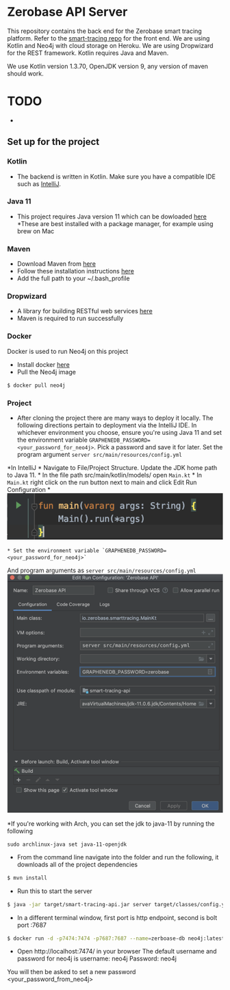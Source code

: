 # Zerobase API Server

This repository contains the back end for the Zerobase smart tracing platform. Refer to the [smart-tracing repo](https://github.com/zerobase-io/smart-tracing) for the front end. We are using Kotlin and Neo4j with cloud storage on Heroku. We are using Dropwizard for the REST framework. Kotlin requires Java and Maven. 

We use Kotlin version 1.3.70, OpenJDK version 9, any version of maven should work.

# TODO

*

## Set up for the project

### Kotlin

* The backend is written in Kotlin. Make sure you have a compatible IDE such as [IntelliJ](https://www.jetbrains.com/idea/download/index.html?_ga=2.137859766.761208892.1584829709-1795868819.1584829709).


### Java 11

* This project requires Java version 11 which can be dowloaded [here](https://www.oracle.com/java/technologies/javase-jdk11-downloads.html)
*These are best installed with a package manager, for example using brew on Mac

### Maven

* Download Maven from [here](https://maven.apache.org/download.cgi)
* Follow these installation instructions [here](https://maven.apache.org/install.html)
* Add the full path to your ~/.bash_profile 


### Dropwizard

* A library for building RESTful web services [here](https://github.com/dropwizard/dropwizard) 
* Maven is required to run successfully

### Docker

Docker is used to run Neo4j on this project 

*  Install docker [here](https://www.docker.com/get-started?utm_source=google&utm_medium=cpc&utm_campaign=getstarted&utm_content=sitelink&utm_term=getstarted&utm_budget=growth&gclid=EAIaIQobChMIzsLmsdWu6AIVA4bICh3VWArbEAAYASABEgKP8_D_BwE)
* Pull the Neo4j image

```sh
$ docker pull neo4j
```

### Project

* After cloning the project there are many ways to deploy it locally. The following directions pertain to deployment via the IntelliJ IDE. In whichever environment you choose, ensure you're using Java 11 and set the environment variable `GRAPHENEDB_PASSWORD=<your_password_for_neo4j>`. Pick a password and save it for later. Set the program argument `server src/main/resources/config.yml`


*In IntelliJ
	* Navigate to File/Project Structure. Update the JDK home path to Java 11.
	* In the file path src/main/kotlin/models/ open `Main.kt`
	* In `Main.kt` right click on the run button next to main and click Edit Run Configuration
	* ![main](./images/main.png)

	* Set the environment variable `GRAPHENEDB_PASSWORD=<your_password_for_neo4j>`
And program arguments as `server src/main/resources/config.yml`
![env](./images/env.png)

*If you're working with Arch, you can set the jdk to java-11 by running the following
```
sudo archlinux-java set java-11-openjdk
```
 
*  From the command line navigate into the folder and run the following, it downloads all of the project dependencies
```sh
$ mvn install
```
* Run this to start the server
```sh
$ java -jar target/smart-tracing-api.jar server target/classes/config.yml
```

* In a different terminal window, first port is http endpoint, second is bolt port :7687

```sh
$ docker run -d -p7474:7474 -p7687:7687 --name=zerboase-db neo4j:latest
```
* Open http://localhost:7474/ in your browser
The default username and password for neo4j is 
username: neo4j 
Password: neo4j

You will then be asked to set a new password <your_password_from_neo4j>








